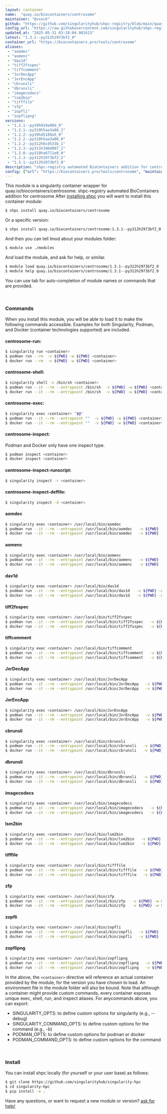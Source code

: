 ```yaml
---
layout: container
name:  "quay.io/biocontainers/centrosome"
maintainer: "@vsoch"
github: "https://github.com/singularityhub/shpc-registry/blob/main/quay.io/biocontainers/centrosome/container.yaml"
config_url: "https://raw.githubusercontent.com/singularityhub/shpc-registry/main/quay.io/biocontainers/centrosome/container.yaml"
updated_at: "2025-05-31 03:18:04.981613"
latest: "1.3.1--py312h2973bf2_0"
container_url: "https://biocontainers.pro/tools/centrosome"
aliases:
 - "aomdec"
 - "aomenc"
 - "dav1d"
 - "tiff2fsspec"
 - "tiffcomment"
 - "JxrDecApp"
 - "JxrEncApp"
 - "cbrunsli"
 - "dbrunsli"
 - "imagecodecs"
 - "lsm2bin"
 - "tifffile"
 - "zfp"
 - "zopfli"
 - "zopflipng"
versions:
 - "1.2.1--py39h919a90d_0"
 - "1.2.1--py310h5aa3a86_2"
 - "1.2.2--py39hd5189a5_0"
 - "1.2.2--py310h5aa3a86_0"
 - "1.2.2--py312h8cd533b_1"
 - "1.2.3--py311h346d907_1"
 - "1.3.0--py310ha6711e0_0"
 - "1.2.3--py312h2973bf2_2"
 - "1.3.1--py312h2973bf2_0"
description: "shpc-registry automated BioContainers addition for centrosome"
config: {"url": "https://biocontainers.pro/tools/centrosome", "maintainer": "@vsoch", "description": "shpc-registry automated BioContainers addition for centrosome", "latest": {"1.3.1--py312h2973bf2_0": "sha256:03723ce6b90161a1d40d8a9dbcf7b440a0eb511c709cbf2ed497f789d99c6a56"}, "tags": {"1.2.1--py39h919a90d_0": "sha256:c69100fcbd1f8a78542dccfee785dc7109eb0f80ba82c17e4b5ee7d717bff89d", "1.2.1--py310h5aa3a86_2": "sha256:35890ff19fa1d7cb12defec85878101fc9d4afec0777cfe68f6ac0f39c1a2aba", "1.2.2--py39hd5189a5_0": "sha256:b7b071eea0cff775c86f85e7a61ca745387cafe83ca2cc821fde9bc38f9847f5", "1.2.2--py310h5aa3a86_0": "sha256:feec3f091816e15cfdee3e3304b1ef56e113e76ba218790ae699672d194bbba9", "1.2.2--py312h8cd533b_1": "sha256:14304d355c8356d5dde3bb23f15a0617836cad43ca472eb33a85254820b1a659", "1.2.3--py311h346d907_1": "sha256:e74c00c8409c7e661aad32dda2811c0604a368ead36c7cbc44f66e8bda08520f", "1.3.0--py310ha6711e0_0": "sha256:ed213ce7bcbf79e51834864b2c8e8ce0ccce744649c7f519c60c12beee10b11e", "1.2.3--py312h2973bf2_2": "sha256:09f88311f3c370422ce6622b4ec55482f793cc032fca94287fad55d09596f7c6", "1.3.1--py312h2973bf2_0": "sha256:03723ce6b90161a1d40d8a9dbcf7b440a0eb511c709cbf2ed497f789d99c6a56"}, "docker": "quay.io/biocontainers/centrosome", "aliases": {"aomdec": "/usr/local/bin/aomdec", "aomenc": "/usr/local/bin/aomenc", "dav1d": "/usr/local/bin/dav1d", "tiff2fsspec": "/usr/local/bin/tiff2fsspec", "tiffcomment": "/usr/local/bin/tiffcomment", "JxrDecApp": "/usr/local/bin/JxrDecApp", "JxrEncApp": "/usr/local/bin/JxrEncApp", "cbrunsli": "/usr/local/bin/cbrunsli", "dbrunsli": "/usr/local/bin/dbrunsli", "imagecodecs": "/usr/local/bin/imagecodecs", "lsm2bin": "/usr/local/bin/lsm2bin", "tifffile": "/usr/local/bin/tifffile", "zfp": "/usr/local/bin/zfp", "zopfli": "/usr/local/bin/zopfli", "zopflipng": "/usr/local/bin/zopflipng"}}
---
```


This module is a singularity container wrapper for quay.io/biocontainers/centrosome.
shpc-registry automated BioContainers addition for centrosome
After [installing shpc](#install) you will want to install this container module:


```bash
$ shpc install quay.io/biocontainers/centrosome
```

Or a specific version:

```bash
$ shpc install quay.io/biocontainers/centrosome:1.3.1--py312h2973bf2_0
```

And then you can tell lmod about your modules folder:

```bash
$ module use ./modules
```

And load the module, and ask for help, or similar.

```bash
$ module load quay.io/biocontainers/centrosome/1.3.1--py312h2973bf2_0
$ module help quay.io/biocontainers/centrosome/1.3.1--py312h2973bf2_0
```

You can use tab for auto-completion of module names or commands that are provided.

<br>

### Commands

When you install this module, you will be able to load it to make the following commands accessible.
Examples for both Singularity, Podman, and Docker (container technologies supported) are included.

#### centrosome-run:

```bash
$ singularity run <container>
$ podman run --rm  -v ${PWD} -w ${PWD} <container>
$ docker run --rm  -v ${PWD} -w ${PWD} <container>
```

#### centrosome-shell:

```bash
$ singularity shell -s /bin/sh <container>
$ podman run --it --rm --entrypoint /bin/sh  -v ${PWD} -w ${PWD} <container>
$ docker run --it --rm --entrypoint /bin/sh  -v ${PWD} -w ${PWD} <container>
```

#### centrosome-exec:

```bash
$ singularity exec <container> "$@"
$ podman run --it --rm --entrypoint ""  -v ${PWD} -w ${PWD} <container> "$@"
$ docker run --it --rm --entrypoint ""  -v ${PWD} -w ${PWD} <container> "$@"
```

#### centrosome-inspect:

Podman and Docker only have one inspect type.

```bash
$ podman inspect <container>
$ docker inspect <container>
```

#### centrosome-inspect-runscript:

```bash
$ singularity inspect -r <container>
```

#### centrosome-inspect-deffile:

```bash
$ singularity inspect -d <container>
```


#### aomdec

```bash
$ singularity exec <container> /usr/local/bin/aomdec
$ podman run --it --rm --entrypoint /usr/local/bin/aomdec   -v ${PWD} -w ${PWD} <container> -c " $@"
$ docker run --it --rm --entrypoint /usr/local/bin/aomdec   -v ${PWD} -w ${PWD} <container> -c " $@"
```


#### aomenc

```bash
$ singularity exec <container> /usr/local/bin/aomenc
$ podman run --it --rm --entrypoint /usr/local/bin/aomenc   -v ${PWD} -w ${PWD} <container> -c " $@"
$ docker run --it --rm --entrypoint /usr/local/bin/aomenc   -v ${PWD} -w ${PWD} <container> -c " $@"
```


#### dav1d

```bash
$ singularity exec <container> /usr/local/bin/dav1d
$ podman run --it --rm --entrypoint /usr/local/bin/dav1d   -v ${PWD} -w ${PWD} <container> -c " $@"
$ docker run --it --rm --entrypoint /usr/local/bin/dav1d   -v ${PWD} -w ${PWD} <container> -c " $@"
```


#### tiff2fsspec

```bash
$ singularity exec <container> /usr/local/bin/tiff2fsspec
$ podman run --it --rm --entrypoint /usr/local/bin/tiff2fsspec   -v ${PWD} -w ${PWD} <container> -c " $@"
$ docker run --it --rm --entrypoint /usr/local/bin/tiff2fsspec   -v ${PWD} -w ${PWD} <container> -c " $@"
```


#### tiffcomment

```bash
$ singularity exec <container> /usr/local/bin/tiffcomment
$ podman run --it --rm --entrypoint /usr/local/bin/tiffcomment   -v ${PWD} -w ${PWD} <container> -c " $@"
$ docker run --it --rm --entrypoint /usr/local/bin/tiffcomment   -v ${PWD} -w ${PWD} <container> -c " $@"
```


#### JxrDecApp

```bash
$ singularity exec <container> /usr/local/bin/JxrDecApp
$ podman run --it --rm --entrypoint /usr/local/bin/JxrDecApp   -v ${PWD} -w ${PWD} <container> -c " $@"
$ docker run --it --rm --entrypoint /usr/local/bin/JxrDecApp   -v ${PWD} -w ${PWD} <container> -c " $@"
```


#### JxrEncApp

```bash
$ singularity exec <container> /usr/local/bin/JxrEncApp
$ podman run --it --rm --entrypoint /usr/local/bin/JxrEncApp   -v ${PWD} -w ${PWD} <container> -c " $@"
$ docker run --it --rm --entrypoint /usr/local/bin/JxrEncApp   -v ${PWD} -w ${PWD} <container> -c " $@"
```


#### cbrunsli

```bash
$ singularity exec <container> /usr/local/bin/cbrunsli
$ podman run --it --rm --entrypoint /usr/local/bin/cbrunsli   -v ${PWD} -w ${PWD} <container> -c " $@"
$ docker run --it --rm --entrypoint /usr/local/bin/cbrunsli   -v ${PWD} -w ${PWD} <container> -c " $@"
```


#### dbrunsli

```bash
$ singularity exec <container> /usr/local/bin/dbrunsli
$ podman run --it --rm --entrypoint /usr/local/bin/dbrunsli   -v ${PWD} -w ${PWD} <container> -c " $@"
$ docker run --it --rm --entrypoint /usr/local/bin/dbrunsli   -v ${PWD} -w ${PWD} <container> -c " $@"
```


#### imagecodecs

```bash
$ singularity exec <container> /usr/local/bin/imagecodecs
$ podman run --it --rm --entrypoint /usr/local/bin/imagecodecs   -v ${PWD} -w ${PWD} <container> -c " $@"
$ docker run --it --rm --entrypoint /usr/local/bin/imagecodecs   -v ${PWD} -w ${PWD} <container> -c " $@"
```


#### lsm2bin

```bash
$ singularity exec <container> /usr/local/bin/lsm2bin
$ podman run --it --rm --entrypoint /usr/local/bin/lsm2bin   -v ${PWD} -w ${PWD} <container> -c " $@"
$ docker run --it --rm --entrypoint /usr/local/bin/lsm2bin   -v ${PWD} -w ${PWD} <container> -c " $@"
```


#### tifffile

```bash
$ singularity exec <container> /usr/local/bin/tifffile
$ podman run --it --rm --entrypoint /usr/local/bin/tifffile   -v ${PWD} -w ${PWD} <container> -c " $@"
$ docker run --it --rm --entrypoint /usr/local/bin/tifffile   -v ${PWD} -w ${PWD} <container> -c " $@"
```


#### zfp

```bash
$ singularity exec <container> /usr/local/bin/zfp
$ podman run --it --rm --entrypoint /usr/local/bin/zfp   -v ${PWD} -w ${PWD} <container> -c " $@"
$ docker run --it --rm --entrypoint /usr/local/bin/zfp   -v ${PWD} -w ${PWD} <container> -c " $@"
```


#### zopfli

```bash
$ singularity exec <container> /usr/local/bin/zopfli
$ podman run --it --rm --entrypoint /usr/local/bin/zopfli   -v ${PWD} -w ${PWD} <container> -c " $@"
$ docker run --it --rm --entrypoint /usr/local/bin/zopfli   -v ${PWD} -w ${PWD} <container> -c " $@"
```


#### zopflipng

```bash
$ singularity exec <container> /usr/local/bin/zopflipng
$ podman run --it --rm --entrypoint /usr/local/bin/zopflipng   -v ${PWD} -w ${PWD} <container> -c " $@"
$ docker run --it --rm --entrypoint /usr/local/bin/zopflipng   -v ${PWD} -w ${PWD} <container> -c " $@"
```



In the above, the `<container>` directive will reference an actual container provided
by the module, for the version you have chosen to load. An environment file in the
module folder will also be bound. Note that although a container
might provide custom commands, every container exposes unique exec, shell, run, and
inspect aliases. For anycommands above, you can export:

 - SINGULARITY_OPTS: to define custom options for singularity (e.g., --debug)
 - SINGULARITY_COMMAND_OPTS: to define custom options for the command (e.g., -b)
 - PODMAN_OPTS: to define custom options for podman or docker
 - PODMAN_COMMAND_OPTS: to define custom options for the command

<br>

### Install

You can install shpc locally (for yourself or your user base) as follows:

```bash
$ git clone https://github.com/singularityhub/singularity-hpc
$ cd singularity-hpc
$ pip install -e .
```

Have any questions, or want to request a new module or version? [ask for help!](https://github.com/singularityhub/singularity-hpc/issues)